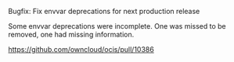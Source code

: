 Bugfix: Fix envvar deprecations for next production release

Some envvar deprecations were incomplete.
One was missed to be removed, one had missing information.

https://github.com/owncloud/ocis/pull/10386
